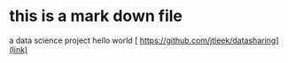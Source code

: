# this is a mark down file
a data science project
hello world
[ https://github.com/jtleek/datasharing](link)

